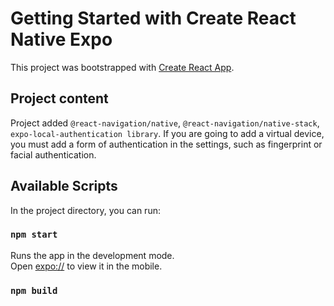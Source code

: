 # Getting Started with Create React Native Expo

This project was bootstrapped with [Create React App](https://docs.expo.dev/).

## Project content

Project added `@react-navigation/native`, `@react-navigation/native-stack`, `expo-local-authentication library`.
If you are going to add a virtual device, you must add a form of authentication in the settings, such as fingerprint or facial authentication.


## Available Scripts

In the project directory, you can run:

### `npm start`

Runs the app in the development mode.\
Open [expo://](expo://) to view it in the mobile.

### `npm build`

